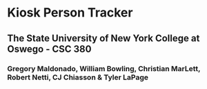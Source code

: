 # Kiosk Person Tracker

## The State University of New York College at Oswego - CSC 380
### Gregory Maldonado, William Bowling, Christian MarLett, Robert Netti, CJ Chiasson & Tyler LaPage

